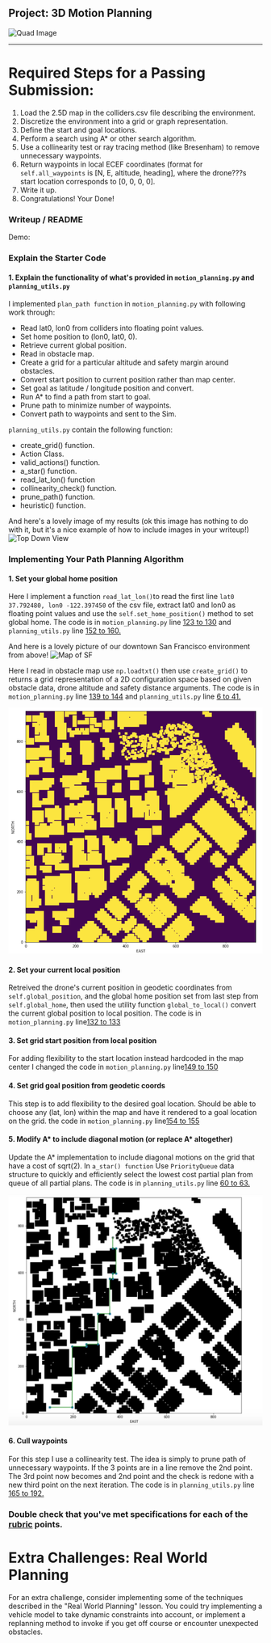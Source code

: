 ## Project: 3D Motion Planning
![Quad Image](./misc/enroute.png)

---


# Required Steps for a Passing Submission:
1. Load the 2.5D map in the colliders.csv file describing the environment.
2. Discretize the environment into a grid or graph representation.
3. Define the start and goal locations.
4. Perform a search using A* or other search algorithm.
5. Use a collinearity test or ray tracing method (like Bresenham) to remove unnecessary waypoints.
6. Return waypoints in local ECEF coordinates (format for `self.all_waypoints` is [N, E, altitude, heading], where the drone???s start location corresponds to [0, 0, 0, 0].
7. Write it up.
8. Congratulations!  Your Done!

### Writeup / README

Demo:


### Explain the Starter Code

#### 1. Explain the functionality of what's provided in `motion_planning.py` and `planning_utils.py`
I implemented `plan_path function` in `motion_planning.py` with following work through:   

 * Read lat0, lon0 from colliders into floating point values.   
 * Set home position to (lon0, lat0, 0).    
 * Retrieve current global position.
 * Read in obstacle map.
 * Create a grid for a particular altitude and safety margin around obstacles.
 * Convert start position to current position rather than map center.
 * Set goal as latitude / longitude position and convert.
 * Run A* to find a path from start to goal.
 * Prune path to minimize number of waypoints.
 * Convert path to waypoints and sent to the Sim.
 
 `planning_utils.py` contain the following function:

 * create_grid() function.
 * Action Class.
 * valid_actions() function.
 * a_star() function.
 * read_lat_lon() function
 * collinearity_check() function.
 * prune_path() function.
 * heuristic() function.

And here's a lovely image of my results (ok this image has nothing to do with it, but it's a nice example of how to include images in your writeup!)
![Top Down View](./misc/high_up.png)

### Implementing Your Path Planning Algorithm

#### 1. Set your global home position
Here I implement a function `read_lat_lon()`to read the first line `lat0 37.792480, lon0 -122.397450` of the csv file, extract lat0 and lon0 as floating point values and use the `self.set_home_position()` method to set global home. The code is in `motion_planning.py` line [123 to 130](motion_planning.py#L123-L130) and `planning_utils.py` line [152 to 160.](planning_utils.py#L152-L160)     

And here is a lovely picture of our downtown San Francisco environment from above!
![Map of SF](./misc/map.png)
    
Here I read in obstacle map  use `np.loadtxt()` then use `create_grid()` to returns a grid representation of a 2D configuration space based on given obstacle data, drone altitude and safety distance arguments. The code is in `motion_planning.py` line [139 to 144](motion_planning.py#L123-L130) and `planning_utils.py` line [6 to 41.](planning_utils.py#L6-L41)     

![](./misc/grid_map.png)

#### 2. Set your current local position
Retreived the drone's current position in geodetic coordinates from `self.global_position`, and the global home position set from last step from `self.global_home`, then used the utility function `global_to_local()` convert the current global position to local position. The code is in `motion_planning.py` line[132 to 133](motion_planning.py#L132-L133)   

#### 3. Set grid start position from local position
For adding flexibility to the start location instead hardcoded in the map center I changed the code in `motion_planning.py` line[149 to 150](motion_planning.py#L149-L150)   

#### 4. Set grid goal position from geodetic coords
This step is to add flexibility to the desired goal location. Should be able to choose any (lat, lon) within the map and have it rendered to a goal location on the grid.
the code in `motion_planning.py` line[154 to 155](motion_planning.py#L154-L155)   
    
#### 5. Modify A* to include diagonal motion (or replace A* altogether)
Update the A* implementation to include diagonal motions on the grid that have a cost of sqrt(2). In
`a_star() function` Use `PriorityQueue` data structure to quickly and efficiently select the lowest cost partial plan from queue of all partial plans. The code is in  `planning_utils.py` line [60 to 63.](planning_utils.py#L60-L63)   

![](./misc/another_start.png)   

#### 6. Cull waypoints 
For this step I use a collinearity test. The idea is simply to prune path of unnecessary waypoints.
If the 3 points are in a line remove the 2nd point. The 3rd point now becomes and 2nd point and the check is redone with a new third point on the next iteration. The code is in  `planning_utils.py` line [165 to 192.](planning_utils.py#L165-L192)     

### Double check that you've met specifications for each of the [rubric](https://review.udacity.com/#!/rubrics/1534/view) points.
  
# Extra Challenges: Real World Planning

For an extra challenge, consider implementing some of the techniques described in the "Real World Planning" lesson. You could try implementing a vehicle model to take dynamic constraints into account, or implement a replanning method to invoke if you get off course or encounter unexpected obstacles.


